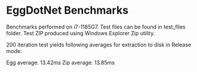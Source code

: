 # EggDotNet Benchmarks

Benchmarks performed on i7-1185G7.  Test files can be found in test_files folder.  Test ZIP produced using Windows Explorer Zip utility.

200 iteration test yields following averages for extraction to disk in Release mode:

Egg average: 13.42ms
Zip average: 13.85ms